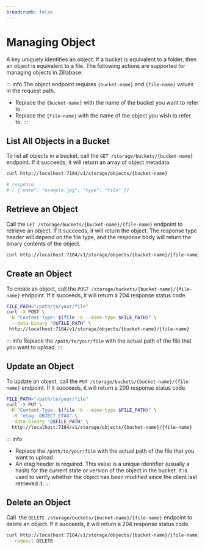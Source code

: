 ```yaml
---
breadcrumb: false
---
```


# Managing Object

A key uniquely identifies an object. If a bucket is equivalent to a folder, then an object is equivalent to a file. The following actions are supported for managing objects in Zillabase:

::: info
The object endpoint requires `{bucket-name}` and `{file-name}` values in the request path.

- Replace the `{bucket-name}` with the name of the bucket you want to refer to.
- Replace the `{file-name}` with the name of the object you wish to refer to.
:::

## List All Objects in a Bucket

To list all objects in a bucket, call the `GET /storage/buckets/{bucket-name}` endpoint. If it succeeds, it will return an array of object metadata.

```sh
curl http://localhost:7184/v1/storage/objects/{bucket-name}

# response
# [ {"name": "example.jpg", "type": "file" }] 
```

## Retrieve an Object

Call the `GET /storage/buckets/{bucket-name}/{file-name}` endpoint to retrieve an object. If it succeeds, it will return the object. The response type header will depend on the file type, and the response body will return the binary contents of the object.

```sh
curl http://localhost:7184/v1/storage/objects/{bucket-name}/{file-name}
```

## Create an Object

To create an object, call the `POST /storage/buckets/{bucket-name}/{file-name}` endpoint. If it succeeds, it will return a 204 response status code. 

```sh
FILE_PATH="/path/to/your/file"
curl -X POST \
 -H "Content-Type: $(file -b --mime-type $FILE_PATH)" \
  --data-binary "@$FILE_PATH" \
 http://localhost:7184/v1/storage/objects/{bucket-name}/{file-name}
```

::: info
Replace the `/path/to/your/file` with the actual path of the file that you want to upload.
:::

## Update an Object

To update an object, call the `PUT /storage/buckets/{bucket-name}/{file-name}` endpoint. If it succeeds, it will return a 200 response status code. 

```sh
FILE_PATH="/path/to/your/file"
curl -X PUT \
 -H "Content-Type: $(file -b --mime-type $FILE_PATH)" \
  -H "etag: OBJECT_ETAG" \
 --data-binary "@$FILE_PATH" \
  http://localhost:7184/v1/storage/objects/{bucket-name}/{file-name}
```

::: info
- Replace the `/path/to/your/file` with the actual path of the file that you want to upload.
- An etag header is required. This value is a unique identifier (usually a hash) for the current state or version of the object in the bucket. It is used to verify whether the object has been modified since the client last retrieved it.
:::

## Delete an Object

Call  the `DELETE /storage/buckets/{bucket-name}/{file-name}` endpoint to delete an object. If it succeeds, it will return a 204 response status code.

```sh
curl http://localhost:7184/v1/storage/objects/{bucket-name}/{file-name} \
 --request DELETE
```